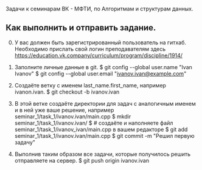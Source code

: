 Задачи к семинарам ВК - МФТИ, по Алгоритмам и структурам данных.

Как выполнить и отправить задание.
----
0. У вас должен быть зарегистрированный пользователь на гитхаб.
Необходимо прислать свой логин преподавателям здесь
https://education.vk.company/curriculum/program/discipline/1914/

1. Заполните личные данные в git.
$ git config --global user.name "Ivan Ivanov"
$ git config --global user.email "ivanov.ivan@example.com"

2. Создаёте ветку с именем last_name.first_name, например ivanon.ivan.
$ git checkout -b ivanov.ivan

3. В этой ветке создаёте директории для задач с аналогичным именем и в ней уже ваше решение, например seminar_1/task_1/ivanov.ivan/main.cpp
$ mkdir seminar_1/task_1/ivanov.ivan/
$ # создаёте и наполняете файл seminar_1/task_1/ivanov_ivan/main.cpp в вашем редакторе
$ git add seminar_1/task_1/ivanov.ivan/main.cpp
$ git commit -m "Решил первую задачу"

4. Выполнив таким образом все задачи, которые получилось решить отправляете на сервер.
$ git push origin ivanov.ivan


